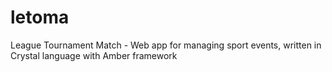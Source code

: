 # letoma
League Tournament Match - Web app for managing sport events, written in Crystal language with Amber framework

